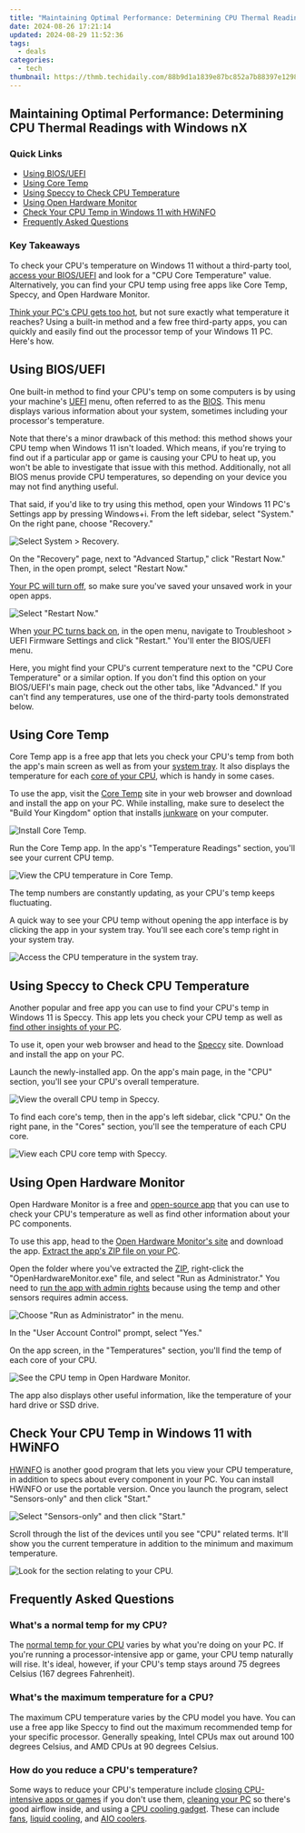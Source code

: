 ```yaml
---
title: "Maintaining Optimal Performance: Determining CPU Thermal Readings with Windows nX"
date: 2024-08-26 17:21:14
updated: 2024-08-29 11:52:36
tags:
  - deals
categories:
  - tech
thumbnail: https://thmb.techidaily.com/88b9d1a1839e87bc852a7b88397e12987972348fa38a161adde19f109b06aa2c.jpg
---
```


## Maintaining Optimal Performance: Determining CPU Thermal Readings with Windows nX

### Quick Links

* [Using BIOS/UEFI](https://techtrends.techidaily.com/key-maintenance-tips-how-to-put-back-missing-buttons-on-your-laptops-keyboard/)
* [Using Core Temp](https://instagram-video-files.techidaily.com/new-utilizing-instagram-filters-to-elevate-your-photos-for-2024/)
* [Using Speccy to Check CPU Temperature](https://activate-lock.techidaily.com/in-2024-top-7-icloud-activation-bypass-tools-for-your-apple-iphone-xs-by-drfone-ios/)
* [Using Open Hardware Monitor](https://article-files.techidaily.com/in-2024-the-ultimate-list-10-empowering-flicks/)
* [Check Your CPU Temp in Windows 11 with HWiNFO](https://instagram-video-files.techidaily.com/new-in-2024-tapping-into-instagrams-video-power-formulating-a-winning-strategy/)
* [Frequently Asked Questions](https://some-techniques.techidaily.com/find-the-top-10-affordable-online-image-format-switchers-for-2024/)

### Key Takeaways

 To check your CPU's temperature on Windows 11 without a third-party tool, [access your BIOS/UEFI](https://screen-recording.techidaily.com/2024-approved-capture-and-record-a-new-era-of-iphoneipad-recording/) and look for a "CPU Core Temperature" value. Alternatively, you can find your CPU temp using free apps like Core Temp, Speccy, and Open Hardware Monitor.

[Think your PC's CPU gets too hot](https://ios-unlock.techidaily.com/locked-out-of-iphone-se-5-ways-to-get-into-a-locked-iphone-se-by-drfone-ios/), but not sure exactly what temperature it reaches? Using a built-in method and a few free third-party apps, you can quickly and easily find out the processor temp of your Windows 11 PC. Here's how.

##  Using BIOS/UEFI

 One built-in method to find your CPU's temp on some computers is by using your machine's [UEFI](https://twitter-videos.techidaily.com/updated-expert-tips-for-twitter-video-interactions/) menu, often referred to as the [BIOS](https://buynow-info.techidaily.com/experience-the-rotibox-beanie-hat-your-ideal-bluetooth-headset-with-outstanding-comfort-and-clear-sound-quality/). This menu displays various information about your system, sometimes including your processor's temperature.

 Note that there's a minor drawback of this method: this method shows your CPU temp when Windows 11 isn't loaded. Which means, if you're trying to find out if a particular app or game is causing your CPU to heat up, you won't be able to investigate that issue with this method. Additionally, not all BIOS menus provide CPU temperatures, so depending on your device you may not find anything useful.

 That said, if you'd like to try using this method, open your Windows 11 PC's Settings app by pressing Windows+i. From the left sidebar, select "System." On the right pane, choose "Recovery."

![Select System > Recovery.](https://static1.howtogeekimages.com/wordpress/wp-content/uploads/2023/04/1-windows-recovery-menu.png) 

 On the "Recovery" page, next to "Advanced Startup," click "Restart Now." Then, in the open prompt, select "Restart Now."

[Your PC will turn off](https://facebook-video-recording.techidaily.com/roku-meets-social-media-watching-facebook-live-effortlessly/), so make sure you've saved your unsaved work in your open apps.

![Select "Restart Now."](https://static1.howtogeekimages.com/wordpress/wp-content/uploads/2023/04/2-windows-advanced-reboot.png) 

 When [your PC turns back on](https://smart-video-creator.techidaily.com/updated-in-2024-tone-it-up-5-easy-to-use-online-generators-no-charge/), in the open menu, navigate to Troubleshoot > UEFI Firmware Settings and click "Restart." You'll enter the BIOS/UEFI menu.

 Here, you might find your CPU's current temperature next to the "CPU Core Temperature" or a similar option. If you don't find this option on your BIOS/UEFI's main page, check out the other tabs, like "Advanced." If you can't find any temperatures, use one of the third-party tools demonstrated below.

##  Using Core Temp

 Core Temp app is a free app that lets you check your CPU's temp from both the app's main screen as well as from your [system tray](https://screen-activity-recording.techidaily.com/updated-simplified-game-video-capture-via-nvidia/). It also displays the temperature for each [core of your CPU](https://facebook-video-share.techidaily.com/updated-elite-stabilization-solutions-for-video-creators-for-2024/), which is handy in some cases.

 To use the app, visit the [Core Temp](https://www.alcpu.com/CoreTemp/) site in your web browser and download and install the app on your PC. While installing, make sure to deselect the "Build Your Kingdom" option that installs [junkware](https://ios-location-track.techidaily.com/in-2024-how-to-track-whatsapp-messages-on-apple-iphone-6s-without-them-knowing-drfone-by-drfone-virtual-ios/) on your computer.

![Install Core Temp.](https://static1.howtogeekimages.com/wordpress/wp-content/uploads/2023/04/3-install-core-temp-app.png) 

 Run the Core Temp app. In the app's "Temperature Readings" section, you'll see your current CPU temp.

![View the CPU temperature in Core Temp.](https://static1.howtogeekimages.com/wordpress/wp-content/uploads/2023/04/4-core-temp-cpu-temperature.png) 

 The temp numbers are constantly updating, as your CPU's temp keeps fluctuating.

 A quick way to see your CPU temp without opening the app interface is by clicking the app in your system tray. You'll see each core's temp right in your system tray.

![Access the CPU temperature in the system tray.](https://static1.howtogeekimages.com/wordpress/wp-content/uploads/2023/04/5-core-temp-system-tray.png) 

##  Using Speccy to Check CPU Temperature

 Another popular and free app you can use to find your CPU's temp in Windows 11 is Speccy. This app lets you check your CPU temp as well as [find other insights of your PC](https://phone-solutions.techidaily.com/complete-guide-for-recovering-music-files-on-redmi-k70-pro-by-fonelab-android-recover-music/).

 To use it, open your web browser and head to the [Speccy](https://www.anrdoezrs.net/links/3607085/type/dlg/sid/UUhtgUeUpU202129/https://www.ccleaner.com/speccy/download) site. Download and install the app on your PC.

 Launch the newly-installed app. On the app's main page, in the "CPU" section, you'll see your CPU's overall temperature.

![View the overall CPU temp in Speccy.](https://static1.howtogeekimages.com/wordpress/wp-content/uploads/2023/04/6-speccy-cpu-temp.png) 

 To find each core's temp, then in the app's left sidebar, click "CPU." On the right pane, in the "Cores" section, you'll see the temperature of each CPU core.

![View each CPU core temp with Speccy.](https://static1.howtogeekimages.com/wordpress/wp-content/uploads/2023/04/7-speccy-cpu-core-temp.png) 

##  Using Open Hardware Monitor

 Open Hardware Monitor is a free and [open-source app](https://facebook-videos.techidaily.com/new-leveraging-social-media-power-optimal-use-of-hash-tags-on-fb/) that you can use to check your CPU's temperature as well as find other information about your PC components.

 To use this app, head to the [Open Hardware Monitor's site](https://openhardwaremonitor.org/) and download the app. [Extract the app's ZIP file on your PC](https://techtrends.techidaily.com/how-neo-qled-stacks-up-against-oled-a-comprehensive-guide/).

 Open the folder where you've extracted the [ZIP](https://remote-screen-capture.techidaily.com/new-visual-voyage-amds-radeon-reborn-for-2024/), right-click the "OpenHardwareMonitor.exe" file, and select "Run as Administrator." You need to [run the app with admin rights](https://android-location.techidaily.com/in-2024-10-fake-gps-location-apps-on-android-of-your-samsung-galaxy-xcover-6-pro-tactical-edition-drfone-by-drfone-virtual/) because using the temp and other sensors requires admin access.

![Choose &quot;Run as Administrator&quot; in the menu.](https://static1.howtogeekimages.com/wordpress/wp-content/uploads/2023/04/8-run-open-hardware-monitor-as-admin.png) 

 In the "User Account Control" prompt, select "Yes."

 On the app screen, in the "Temperatures" section, you'll find the temp of each core of your CPU.

![See the CPU temp in Open Hardware Monitor.](https://static1.howtogeekimages.com/wordpress/wp-content/uploads/2023/04/9-open-hardware-monitor-cpu-temp.png) 

 The app also displays other useful information, like the temperature of your hard drive or SSD drive.

##  Check Your CPU Temp in Windows 11 with HWiNFO

[HWiNFO](https://www.hwinfo.com/download/) is another good program that lets you view your CPU temperature, in addition to specs about every component in your PC. You can install HWiNFO or use the portable version. Once you launch the program, select "Sensors-only" and then click "Start."

![Select "Sensors-only" and then click "Start."](https://static1.howtogeekimages.com/wordpress/wp-content/uploads/2023/11/1-7.png) 

 Scroll through the list of the devices until you see "CPU" related terms. It'll show you the current temperature in addition to the minimum and maximum temperature.

![Look for the section relating to your CPU.](https://static1.howtogeekimages.com/wordpress/wp-content/uploads/2023/11/2-4.png) 

##  Frequently Asked Questions

###  What's a normal temp for my CPU?

 The [normal temp for your CPU](https://screen-mirror.techidaily.com/best-3-vivo-v29-emulator-for-mac-to-run-your-wanted-android-apps-drfone-by-drfone-android/) varies by what you're doing on your PC. If you're running a processor-intensive app or game, your CPU temp naturally will rise. It's ideal, however, if your CPU's temp stays around 75 degrees Celsius (167 degrees Fahrenheit).

###  What's the maximum temperature for a CPU?

 The maximum CPU temperature varies by the CPU model you have. You can use a free app like Speccy to find out the maximum recommended temp for your specific processor. Generally speaking, Intel CPUs max out around 100 degrees Celsius, and AMD CPUs at 90 degrees Celsius.

###  How do you reduce a CPU's temperature?

 Some ways to reduce your CPU's temperature include [closing CPU-intensive apps or games](https://graphic-issues.techidaily.com/the-clear-vision-crusade-fighting-off-flickers/) if you don't use them, [cleaning your PC](https://buynow-info.techidaily.com/unveiling-the-power-of-apples-latest-innovation-a-comprehensive-review-of-the-macbook-air-with-m1-chip-202n/) so there's good airflow inside, and using a [CPU cooling gadget](https://win-solutions.techidaily.com/how-to-resolve-compatibility-issues-with-corsair-icue-software-on-windows-11/). These can include [fans](https://remote-screen-capture.techidaily.com/updated-in-2024-leveraging-built-in-recorders-on-mate-1020-and-p2010-series-to-screen-capture/), [liquid cooling](https://screen-sharing-recording.techidaily.com/updated-reinstating-lost-sound-output-in-obs-recordings-for-2024/), and [AIO coolers](https://windows11.techidaily.com/eradicating-screen-annoyances-in-sonic-frontiers-on-windows-11/).

<ins class="adsbygoogle"
     style="display:block"
     data-ad-format="autorelaxed"
     data-ad-client="ca-pub-7571918770474297"
     data-ad-slot="1223367746"></ins>



<ins class="adsbygoogle"
     style="display:block"
     data-ad-client="ca-pub-7571918770474297"
     data-ad-slot="8358498916"
     data-ad-format="auto"
     data-full-width-responsive="true"></ins>
